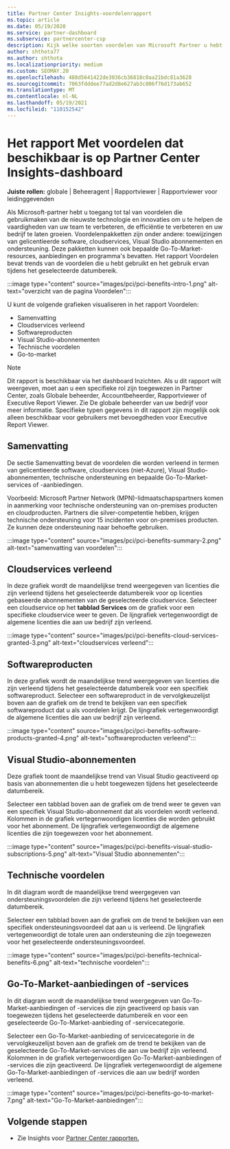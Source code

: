 ```yaml
---
title: Partner Center Insights-voordelenrapport
ms.topic: article
ms.date: 05/19/2020
ms.service: partner-dashboard
ms.subservice: partnercenter-csp
description: Kijk welke soorten voordelen van Microsoft Partner u hebt gekregen om uw bedrijf te helpen groeien, de efficiëntie te verbeteren en de vaardigheden van uw team te verbeteren.
author: shthota77
ms.author: shthota
ms.localizationpriority: medium
ms.custom: SEOMAY.20
ms.openlocfilehash: 488d5641422de3036cb36818c0aa21bdc81a3628
ms.sourcegitcommit: 7063fdddee77ad2d8e627ab3c806f76d173ab652
ms.translationtype: MT
ms.contentlocale: nl-NL
ms.lasthandoff: 05/19/2021
ms.locfileid: "110152542"
---
```

# <a name="benefits-report-available-from-the-partner-center-insights-dashboard"></a>Het rapport Met voordelen dat beschikbaar is op Partner Center Insights-dashboard

**Juiste rollen:** globale | Beheeragent | Rapportviewer | Rapportviewer voor leidinggevenden

Als Microsoft-partner hebt u toegang tot tal van voordelen die gebruikmaken van de nieuwste technologie en innovaties om u te helpen de vaardigheden van uw team te verbeteren, de efficiëntie te verbeteren en uw bedrijf te laten groeien. Voordelenpakketten zijn onder andere: toewijzingen van gelicentieerde software, cloudservices, Visual Studio abonnementen en ondersteuning. Deze pakketten kunnen ook bepaalde Go-To-Market-resources, aanbiedingen en programma's bevatten. Het rapport Voordelen bevat trends van de voordelen die u hebt gebruikt en het gebruik ervan tijdens het geselecteerde datumbereik.

:::image type="content" source="images/pci/pci-benefits-intro-1.png" alt-text="overzicht van de pagina Voordelen":::

U kunt de volgende grafieken visualiseren in het rapport Voordelen:

- Samenvatting
- Cloudservices verleend
- Softwareproducten
- Visual Studio-abonnementen
- Technische voordelen
- Go-to-market

 > [!NOTE]
 > Dit rapport is beschikbaar via het dashboard Inzichten. Als u dit rapport wilt weergeven, moet aan u een specifieke rol zijn toegewezen in Partner Center, zoals Globale beheerder, Accountbeheerder, Rapportviewer of Executive Report Viewer. Zie De globale beheerder van uw bedrijf voor meer informatie. Specifieke typen gegevens in dit rapport zijn mogelijk ook alleen beschikbaar voor gebruikers met bevoegdheden voor Executive Report Viewer.

## <a name="summary"></a>Samenvatting

De sectie Samenvatting bevat de voordelen die worden verleend in termen van gelicentieerde software, cloudservices (niet-Azure), Visual Studio-abonnementen, technische ondersteuning en bepaalde Go-To-Market-services of -aanbiedingen.

Voorbeeld: Microsoft Partner Network (MPN)-lidmaatschapspartners komen in aanmerking voor technische ondersteuning van on-premises producten en cloudproducten. Partners die silver-competentie hebben, krijgen technische ondersteuning voor 15 incidenten voor on-premises producten. Ze kunnen deze ondersteuning naar behoefte gebruiken. 

:::image type="content" source="images/pci/pci-benefits-summary-2.png" alt-text="samenvatting van voordelen":::

## <a name="cloud-services-granted"></a>Cloudservices verleend

In deze grafiek wordt de maandelijkse trend weergegeven van licenties die zijn verleend tijdens het geselecteerde datumbereik voor op licenties gebaseerde abonnementen van de geselecteerde cloudservice.
Selecteer een cloudservice op het **tabblad Services** om de grafiek voor een specifieke cloudservice weer te geven. De lijngrafiek vertegenwoordigt de algemene licenties die aan uw bedrijf zijn verleend.

:::image type="content" source="images/pci/pci-benefits-cloud-services-granted-3.png" alt-text="cloudservices verleend":::

## <a name="software-products"></a>Softwareproducten

In deze grafiek wordt de maandelijkse trend weergegeven van licenties die zijn verleend tijdens het geselecteerde datumbereik voor een specifiek softwareproduct. Selecteer een softwareproduct in de vervolgkeuzelijst boven aan de grafiek om de trend te bekijken van een specifiek softwareproduct dat u als voordelen krijgt. De lijngrafiek vertegenwoordigt de algemene licenties die aan uw bedrijf zijn verleend.

:::image type="content" source="images/pci/pci-benefits-software-products-granted-4.png" alt-text="softwareproducten verleend":::

## <a name="visual-studio-subscriptions"></a>Visual Studio-abonnementen

Deze grafiek toont de maandelijkse trend van Visual Studio geactiveerd op basis van abonnementen die u hebt toegewezen tijdens het geselecteerde datumbereik.

Selecteer een tabblad boven aan de grafiek om de trend weer te geven van een specifiek Visual Studio-abonnement dat als voordelen wordt verleend. Kolommen in de grafiek vertegenwoordigen licenties die worden gebruikt voor het abonnement. De lijngrafiek vertegenwoordigt de algemene licenties die zijn toegewezen voor het abonnement.

:::image type="content" source="images/pci/pci-benefits-visual-studio-subscriptions-5.png" alt-text="Visual Studio abonnementen":::

## <a name="technical-benefits"></a>Technische voordelen

In dit diagram wordt de maandelijkse trend weergegeven van ondersteuningsvoordelen die zijn verleend tijdens het geselecteerde datumbereik.

Selecteer een tabblad boven aan de grafiek om de trend te bekijken van een specifiek ondersteuningsvoordeel dat aan u is verleend. De lijngrafiek vertegenwoordigt de totale uren aan ondersteuning die zijn toegewezen voor het geselecteerde ondersteuningsvoordeel.

:::image type="content" source="images/pci/pci-benefits-technical-benefits-6.png" alt-text="technische voordelen":::

## <a name="go-to-market-offers-or-services"></a>Go-To-Market-aanbiedingen of -services

In dit diagram wordt de maandelijkse trend weergegeven van Go-To-Market-aanbiedingen of -services die zijn geactiveerd op basis van toegewezen tijdens het geselecteerde datumbereik en voor een geselecteerde Go-To-Market-aanbieding of -servicecategorie.

Selecteer een Go-To-Market-aanbieding of servicecategorie in de vervolgkeuzelijst boven aan de grafiek om de trend te bekijken van de geselecteerde Go-To-Market-services die aan uw bedrijf zijn verleend. Kolommen in de grafiek vertegenwoordigen Go-To-Market-aanbiedingen of -services die zijn geactiveerd. De lijngrafiek vertegenwoordigt de algemene Go-To-Market-aanbiedingen of -services die aan uw bedrijf worden verleend.

:::image type="content" source="images/pci/pci-benefits-go-to-market-7.png" alt-text="Go-To-Market-aanbiedingen":::

## <a name="next-steps"></a>Volgende stappen

- Zie Insights voor [Partner Center rapporten.](partner-center-insights.md)
